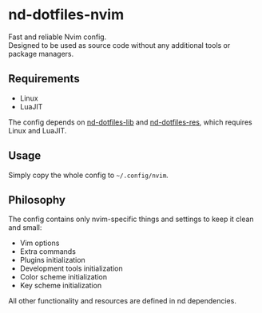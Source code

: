 # nd-dotfiles-nvim

Fast and reliable Nvim config.  
Designed to be used as source code without any additional tools or package managers.

## Requirements

- Linux
- LuaJIT

The config depends on [nd-dotfiles-lib](https://github.com/GermanOdilov/nd-dotfiles-lib) and [nd-dotfiles-res](https://github.com/GermanOdilov/nd-dotfiles-res), which requires Linux and LuaJIT.

## Usage

Simply copy the whole config to `~/.config/nvim`.

## Philosophy

The config contains only nvim-specific things and settings to keep it clean and small:
- Vim options
- Extra commands
- Plugins initialization
- Development tools initialization
- Color scheme initialization
- Key scheme initialization

All other functionality and resources are defined in nd dependencies.

